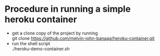 # Procedure in running a simple heroku container

* get a clone copy of the project by running  
git clone https://github.com/melvin-john-banaag/heroku-container.git
* run the shell script  
./heroku-demo-container.sh
